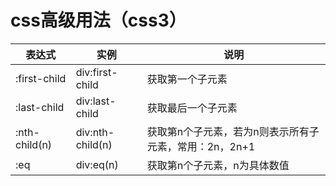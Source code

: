 # css高级用法（css3）

|表达式|实例|说明|
|--|--|--|
|:first-child|div:first-child|获取第一个子元素|
|:last-child|div:last-child|获取最后一个子元素|
|:nth-child(n)|div:nth-child(n)|获取第n个子元素，若为n则表示所有子元素，常用：2n，2n+1|
|:eq|div:eq(n)|获取第n个子元素，n为具体数值|

